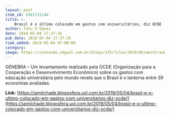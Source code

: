 ```yaml
---
layout: post
item_id: 2581731140
title: >-
    Brasil é o último colocado em gastos com universitários, diz OCDE
author: Tatu D'Oquei
date: 2019-05-04 17:37:36
pub_date: 2019-05-04 17:37:36
time_added: 2019-05-04 07:00:00
category: 
image: https://conteudo.imguol.com.br/blogs/275/files/2019/05/weintraub-615x300.jpg
---
```


GENEBRA – Um levantamento realizado pela OCDE (Organização para a Cooperação e Desenvolvimento Econômico) sobre os gastos com educação universitária pelo mundo revela que o Brasil é o lanterna entre 39 economias avaliadas.

**Link:** [https://jamilchade.blogosfera.uol.com.br/2019/05/04/brasil-e-o-ultimo-colocado-em-gastos-com-universitarios-diz-ocde/](https://jamilchade.blogosfera.uol.com.br/2019/05/04/brasil-e-o-ultimo-colocado-em-gastos-com-universitarios-diz-ocde/)

